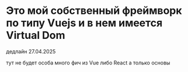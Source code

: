 # Это мой собственный фреймворк по типу Vuejs и в нем имеется Virtual Dom  

дедлайн 27.04.2025

тут не будет особа много фич из Vue либо React а только основы
